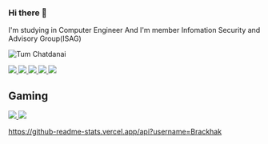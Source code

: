 ### Hi there 👋

I'm studying in Computer Engineer
And I'm member Infomation Security and Advisory Group(ISAG) 


![Tum Chatdanai](https://cdn.discordapp.com/attachments/876773640367136799/895594299750748170/banner-welcome.gif)

<a href="https://web.facebook.com/Chatdabai/">
   <img src=https://img.shields.io/badge/Facebook-1877F2?style=for-the-badge&logo=facebook&logoColor=white>
</a>
<a href="https://www.instagram.com/tumchatda__/">
   <img src=https://img.shields.io/badge/Instagram-E4405F?style=for-the-badge&logo=instagram&logoColor=white>
</a>
<a href="https://twitter.com/Brackhak">
   <img src=https://img.shields.io/badge/Twitter-1DA1F2?style=for-the-badge&logo=twitter&logoColor=white>
</a>
<a href="https://www.youtube.com/user/tmgame007/videos">
   <img src=https://img.shields.io/badge/YouTube-FF0000?style=for-the-badge&logo=youtube&logoColor=white>
</a>
<a href="https://www.tiktok.com/@chattotum">
   <img src=https://img.shields.io/badge/TikTok-000000?style=for-the-badge&logo=tiktok&logoColor=white>
</a>



## Gaming
<a href="https://steamcommunity.com/profiles/76561198106182272/">
   <img src=https://img.shields.io/badge/Steam-000000?style=for-the-badge&logo=steam&logoColor=white>
</a>
<a href="https://www.origin.com/tha/th-th/profile/achievements">
   <img src=https://img.shields.io/badge/Origin-148EFF?style=for-the-badge&logo=origin&logoColor=white>
</a>


https://github-readme-stats.vercel.app/api?username=Brackhak
<!--
**Brackhak/Brackhak** is a ✨ _special_ ✨ repository because its `README.md` (this file) appears on your GitHub profile.

Here are some ideas to get you started:

- 🔭 I’m currently working on ...
- 🌱 I’m currently learning ...
- 👯 I’m looking to collaborate on ...
- 🤔 I’m looking for help with ...
- 💬 Ask me about ...
- 📫 How to reach me: ...
- 😄 Pronouns: ...
- ⚡ Fun fact: ...
-->
